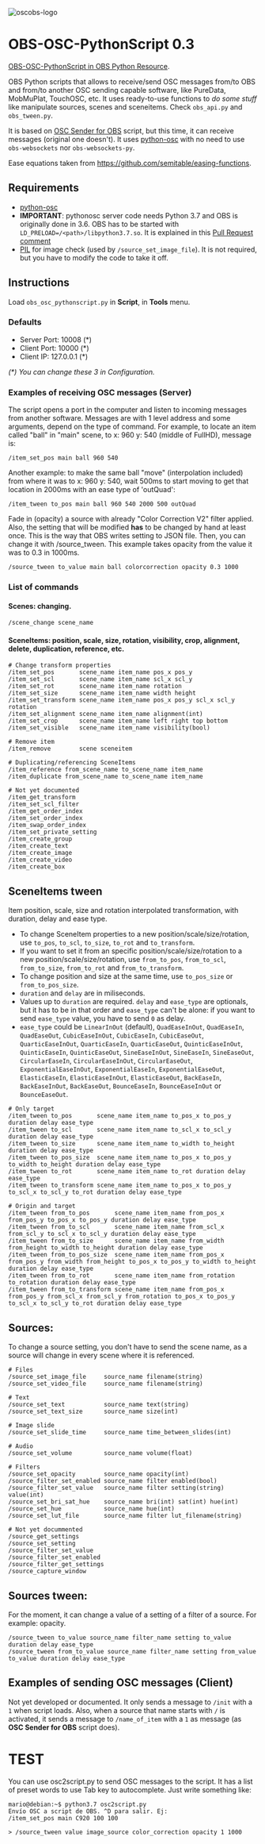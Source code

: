 ![oscobs-logo](https://user-images.githubusercontent.com/4954109/127521780-a654f51c-ec5f-450a-93af-c0c0de1ad81c.png)

# OBS-OSC-PythonScript 0.3
[OBS-OSC-PythonScript in OBS Python Resource](https://obsproject.com/forum/resources/obs-osc-pythonscript-0-1.1200/).

OBS Python scripts that allows to receive/send OSC messages from/to OBS and from/to another OSC sending capable software, like PureData, MobMuPlat, TouchOSC, etc. It uses ready-to-use functions to _do some stuff_ like manipulate sources, scenes and sceneitems. Check `obs_api.py` and `obs_tween.py`. 

It is based on [OSC Sender for OBS](https://obsproject.com/forum/threads/osc-sender-for-obs.100618/) script, but this time, it can receive messages (original one doesn't). It uses [python-osc](https://github.com/attwad/python-osc/ "Github attwad/python-osc") with no need to use `obs-websockets` nor `obs-websockets-py`.

Ease equations taken from https://github.com/semitable/easing-functions.

## Requirements
- [python-osc](https://github.com/attwad/python-osc/)
- **IMPORTANT**: pythonosc server code needs Python 3.7 and OBS is originally done in 3.6. OBS has to be started with `LD_PRELOAD=/<path>/libpython3.7.so`. It is explained in this [Pull Request comment](https://github.com/obsproject/obs-studio/pull/3335#issuecomment-760255757)
- [PIL](https://pillow.readthedocs.io/en/stable/index.html) for image check (used by `/source_set_image_file`). It is not required, but you have to modify the code to take it off.

## Instructions
Load `obs_osc_pythonscript.py` in **Script**, in **Tools** menu.

### Defaults
- Server Port: 10008 (\*)
- Client Port: 10000 (\*)
- Client IP: 127.0.0.1 (\*) 

*(\*) You can change these 3 in Configuration.*

### Examples of receiving OSC messages (Server)
The script opens a port in the computer and listen to incoming messages from another software. Messages are with 1 level address and some arguments, depend on the type of command. For example, to locate an item called "ball" in "main" scene, to x: 960 y: 540 (middle of FullHD), message is:

```
/item_set_pos main ball 960 540
```

Another example: to make the same ball "move" (interpolation included) from where it was to x: 960 y: 540, wait 500ms to start moving to get that location in 2000ms with an ease type of 'outQuad':

```
/item_tween to_pos main ball 960 540 2000 500 outQuad
```

Fade in (opacity) a source with already "Color Correction V2" filter applied. Also, the setting that will be modified **has** to be changed by hand at least once. This is the way that OBS writes setting to JSON file. Then, you can change it with /source_tween. This example takes opacity from the value it was to 0.3 in 1000ms.

```
/source_tween to_value main ball colorcorrection opacity 0.3 1000
```

### List of commands
#### Scenes: changing.
```
/scene_change scene_name
```
#### SceneItems: position, scale, size, rotation, visibility, crop, alignment, delete, duplication, reference, etc.
```
# Change transform properties
/item_set_pos       scene_name item_name pos_x pos_y
/item_set_scl       scene_name item_name scl_x scl_y
/item_set_rot       scene_name item_name rotation
/item_set_size      scene_name item_name width height
/item_set_transform scene_name item_name pos_x pos_y scl_x scl_y rotation
/item_set_alignment scene_name item_name alignment(int)
/item_set_crop      scene_name item_name left right top bottom
/item_set_visible   scene_name item_name visibility(bool)

# Remove item
/item_remove        scene sceneitem

# Duplicating/referencing SceneItems
/item_reference from_scene_name to_scene_name item_name
/item_duplicate from_scene_name to_scene_name item_name

# Not yet documented
/item_get_transform
/item_set_scl_filter
/item_get_order_index
/item_set_order_index
/item_swap_order_index
/item_set_private_setting
/item_create_group
/item_create_text
/item_create_image
/item_create_video
/item_create_box
```
## SceneItems tween
Item position, scale, size and rotation interpolated transformation, with duration, delay and ease type.
- To change SceneItem properties to a new position/scale/size/rotation, use `to_pos`, `to_scl`, `to_size`, `to_rot` and `to_transform`.
- If you want to set it from an specific position/scale/size/rotation to a new position/scale/size/rotation, use `from_to_pos`, `from_to_scl`, `from_to_size`, `from_to_rot` and `from_to_transform`.
- To change position and size at the same time, use `to_pos_size` or `from_to_pos_size`.
- `duration` and `delay` are in miliseconds.
- Values up to `duration` are required. `delay` and `ease_type` are optionals, but it has to be in that order and `ease_type` can't be alone: if you want to send `ease_type` value, you have to send `0` as delay.
- `ease_type` could be `LinearInOut` (default), `QuadEaseInOut`, `QuadEaseIn`, `QuadEaseOut`, `CubicEaseInOut`, `CubicEaseIn`, `CubicEaseOut`, `QuarticEaseInOut`, `QuarticEaseIn`, `QuarticEaseOut`, `QuinticEaseInOut`, `QuinticEaseIn`, `QuinticEaseOut`, `SineEaseInOut`, `SineEaseIn`, `SineEaseOut`, `CircularEaseIn`, `CircularEaseInOut`, `CircularEaseOut`, `ExponentialEaseInOut`, `ExponentialEaseIn`, `ExponentialEaseOut`, `ElasticEaseIn`, `ElasticEaseInOut`, `ElasticEaseOut`, `BackEaseIn`, `BackEaseInOut`, `BackEaseOut`, `BounceEaseIn`, `BounceEaseInOut` or `BounceEaseOut`.
```
# Only target
/item_tween to_pos       scene_name item_name to_pos_x to_pos_y duration delay ease_type
/item_tween to_scl       scene_name item_name to_scl_x to_scl_y duration delay ease_type
/item_tween to_size      scene_name item_name to_width to_height duration delay ease_type
/item_tween to_pos_size  scene_name item_name to_pos_x to_pos_y to_width to_height duration delay ease_type
/item_tween to_rot       scene_name item_name to_rot duration delay ease_type
/item_tween to_transform scene_name item_name to_pos_x to_pos_y to_scl_x to_scl_y to_rot duration delay ease_type

# Origin and target
/item_tween from_to_pos       scene_name item_name from_pos_x from_pos_y to_pos_x to_pos_y duration delay ease_type
/item_tween from_to_scl       scene_name item_name from_scl_x from_scl_y to_scl_x to_scl_y duration delay ease_type
/item_tween from_to_size      scene_name item_name from_width from_height to_width to_height duration delay ease_type
/item_tween from_to_pos_size  scene_name item_name from_pos_x from_pos_y from_width from_height to_pos_x to_pos_y to_width to_height duration delay ease_type
/item_tween from_to_rot       scene_name item_name from_rotation to_rotation duration delay ease_type
/item_tween from_to_transform scene_name item_name from_pos_x from_pos_y from_scl_x from_scl_y from_rotation to_pos_x to_pos_y to_scl_x to_scl_y to_rot duration delay ease_type
```
## Sources:
To change a source setting, you don't have to send the scene name, as a source will change in every scene where it is referenced.
```
# Files
/source_set_image_file     source_name filename(string)
/source_set_video_file     source_name filename(string)

# Text
/source_set_text           source_name text(string)
/source_set_text_size      source_name size(int)

# Image slide
/source_set_slide_time     source_name time_between_slides(int)

# Audio
/source_set_volume         source_name volume(float)

# Filters
/source_set_opacity        source_name opacity(int)
/source_filter_set_enabled source_name filter enabled(bool)
/source_filter_set_value   source_name filter setting(string) value(int)
/source_set_bri_sat_hue    source_name bri(int) sat(int) hue(int)
/source_set_hue            source_name hue(int)
/source_set_lut_file       source_name filter lut_filename(string)

# Not yet docummented
/source_get_settings
/source_set_setting
/source_filter_set_value
/source_filter_set_enabled
/source_filter_get_settings
/source_capture_window
```
## Sources tween:
For the moment, it can change a value of a setting of a filter of a source. For example: opacity.
```
/source_tween to_value source_name filter_name setting to_value duration delay ease_type
/source_tween from_to_value source_name filter_name setting from_value to_value duration delay ease_type
```

## Examples of sending OSC messages (Client)
Not yet developed or documented. It only sends a message to `/init` with a `1` when script loads. Also, when a source that name starts with `/` is activated, it sends a message to `/name_of_item` with a `1` as message (as **OSC Sender for OBS** script does).

# TEST
You can use osc2script.py to send OSC messages to the script. It has a list of preset words to use Tab key to autocomplete. Just write something like: 
```
mario@debian:~$ python3.7 osc2script.py
Envío OSC a script de OBS. ^D para salir. Ej:
/item_set_pos main C920 100 100

> /source_tween value image_source color_correction opacity 1 1000
```
